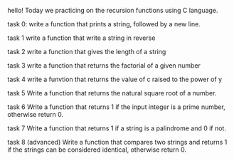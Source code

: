 hello!
Today we practicing on the recursion functions using C language.

task 0:
	write a function that prints a string, followed by a new line.

task 1
	write a function that write a string in reverse

task 2
	write a function that gives the length of a string

task 3
	write a function that returns the factorial of a given number

task 4
	write a funvtion that returns the value of c raised to the power of y

task 5
	Write a function that returns the natural square root of a number.

task 6
	Write a function that returns 1 if the input integer is a prime number, otherwise return 0.

task 7
	Write a function that returns 1 if a string is a palindrome and 0 if not.

task 8 (advanced)
	Write a function that compares two strings and returns 1 if the strings can be considered identical, otherwise return 0.

